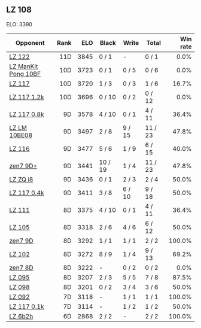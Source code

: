 ## LZ 108 ##

ELO: 3390

Opponent | Rank | ELO | Black | Write | Total | Win rate
---------|-----:|----:|-------|-------|-------|-------:
[LZ 122](LZ%20122.md) | 11D | 3845 | 0 / 1 | - | 0 / 1 | 0.0%
[LZ ManKit Pong 10BF](LZ%20ManKit%20Pong%2010BF.md) | 10D | 3723 | 0 / 1 | 0 / 5 | 0 / 6 | 0.0%
[LZ 117](LZ%20117.md) | 10D | 3720 | 1 / 3 | 0 / 3 | 1 / 6 | 16.7%
[LZ 117 1.2k](LZ%20117%201.2k.md) | 10D | 3696 | 0 / 10 | 0 / 2 | 0 / 12 | 0.0%
[LZ 117 0.8k](LZ%20117%200.8k.md) | 9D | 3578 | 4 / 10 | 0 / 1 | 4 / 11 | 36.4%
[LZ LM 10BE08](LZ%20LM%2010BE08.md) | 9D | 3497 | 2 / 8 | 9 / 15 | 11 / 23 | 47.8%
[LZ 116](LZ%20116.md) | 9D | 3477 | 5 / 6 | 1 / 9 | 6 / 15 | 40.0%
[zen7 9D+](zen7%209D+.md) | 9D | 3441 | 10 / 19 | 1 / 4 | 11 / 23 | 47.8%
[LZ ZQ i8](LZ%20ZQ%20i8.md) | 9D | 3436 | 0 / 1 | 2 / 3 | 2 / 4 | 50.0%
[LZ 117 0.4k](LZ%20117%200.4k.md) | 9D | 3411 | 3 / 8 | 6 / 10 | 9 / 18 | 50.0%
[LZ 111](LZ%20111.md) | 8D | 3375 | 4 / 10 | 0 / 1 | 4 / 11 | 36.4%
[LZ 105](LZ%20105.md) | 8D | 3318 | 2 / 6 | 4 / 6 | 6 / 12 | 50.0%
[zen7 9D](zen7%209D.md) | 8D | 3292 | 1 / 1 | 1 / 1 | 2 / 2 | 100.0%
[LZ 102](LZ%20102.md) | 8D | 3272 | 8 / 9 | 1 / 4 | 9 / 13 | 69.2%
[zen7 8D](zen7%208D.md) | 8D | 3222 | - | 0 / 2 | 0 / 2 | 0.0%
[LZ 095](LZ%20095.md) | 8D | 3207 | 2 / 3 | 5 / 5 | 7 / 8 | 87.5%
[LZ 098](LZ%20098.md) | 8D | 3201 | 0 / 2 | 3 / 4 | 3 / 6 | 50.0%
[LZ 092](LZ%20092.md) | 7D | 3118 | - | 1 / 1 | 1 / 1 | 100.0%
[LZ 117 0.1k](LZ%20117%200.1k.md) | 7D | 3114 | - | 1 / 2 | 1 / 2 | 50.0%
[LZ 6b2h](LZ%206b2h.md) | 6D | 2868 | 2 / 2 | - | 2 / 2 | 100.0%
